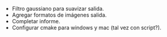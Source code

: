 - Filtro gaussiano para suavizar salida.
- Agregar formatos de imágenes salida.
- Completar informe.
- Configurar cmake para windows y mac (tal vez con script?).